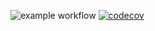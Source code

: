 ![example workflow](https://github.com/mikaelsonbraz/private-parking_api/actions/workflows/maven.yml/badge.svg)
[![codecov](https://codecov.io/gh/mikaelsonbraz/private-parking_api/branch/master/graph/badge.svg?token=K5CJRCF24L)](https://codecov.io/gh/mikaelsonbraz/private-parking_api)